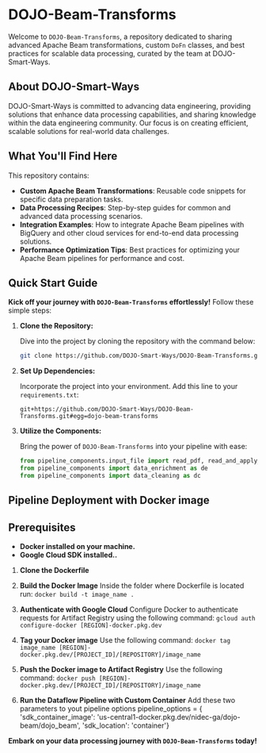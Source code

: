 # DOJO-Beam-Transforms

Welcome to `DOJO-Beam-Transforms`, a repository dedicated to sharing advanced Apache Beam transformations, custom `DoFn` classes, and best practices for scalable data processing, curated by the team at DOJO-Smart-Ways.

## About DOJO-Smart-Ways

DOJO-Smart-Ways is committed to advancing data engineering, providing solutions that enhance data processing capabilities, and sharing knowledge within the data engineering community. Our focus is on creating efficient, scalable solutions for real-world data challenges.

## What You'll Find Here

This repository contains:

- **Custom Apache Beam Transformations**: Reusable code snippets for specific data preparation tasks.
- **Data Processing Recipes**: Step-by-step guides for common and advanced data processing scenarios.
- **Integration Examples**: How to integrate Apache Beam pipelines with BigQuery and other cloud services for end-to-end data processing solutions.
- **Performance Optimization Tips**: Best practices for optimizing your Apache Beam pipelines for performance and cost.

## Quick Start Guide

**Kick off your journey with `DOJO-Beam-Transforms` effortlessly!** Follow these simple steps:

1. **Clone the Repository:**

   Dive into the project by cloning the repository with the command below:
   ```bash
   git clone https://github.com/DOJO-Smart-Ways/DOJO-Beam-Transforms.git
   ```

2. **Set Up Dependencies:**

   Incorporate the project into your environment. Add this line to your `requirements.txt`:
   ```
   git+https://github.com/DOJO-Smart-Ways/DOJO-Beam-Transforms.git#egg=dojo-beam-transforms
   ```

3. **Utilize the Components:**

   Bring the power of `DOJO-Beam-Transforms` into your pipeline with ease:
   ```python
   from pipeline_components.input_file import read_pdf, read_and_apply_headers, read_bq
   from pipeline_components import data_enrichment as de
   from pipeline_components import data_cleaning as dc
   ```

## Pipeline Deployment with Docker image

## Prerequisites

- **Docker installed on your machine.**
- **Google Cloud SDK installed..**

1. **Clone the Dockerfile**

2. **Build the Docker Image**
   Inside the folder where Dockerfile is located run: `docker build -t image_name .`

3. **Authenticate with Google Cloud**
   Configure Docker to authenticate requests for Artifact Registry using the following command: `gcloud auth configure-docker [REGION]-docker.pkg.dev`

5. **Tag your Docker image**
   Use the following command: `docker tag image_name [REGION]-docker.pkg.dev/[PROJECT_ID]/[REPOSITORY]/image_name`

6. **Push the Docker image to Artifact Registry**
   Use the following command: `docker push [REGION]-docker.pkg.dev/[PROJECT_ID]/[REPOSITORY]/image_name`

7. **Run the Dataflow Pipeline with Custom Container**
  Add these two parameters to yout pipeline options
      pipeline_options = {
       'sdk_container_image': 'us-central1-docker.pkg.dev/nidec-ga/dojo-beam/dojo_beam',
       'sdk_location': 'container'}

**Embark on your data processing journey with `DOJO-Beam-Transforms` today!**
